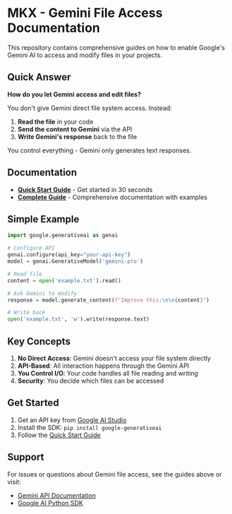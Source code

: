 # MKX - Gemini File Access Documentation

This repository contains comprehensive guides on how to enable Google's Gemini AI to access and modify files in your projects.

## Quick Answer

**How do you let Gemini access and edit files?**

You don't give Gemini direct file system access. Instead:
1. **Read the file** in your code
2. **Send the content to Gemini** via the API  
3. **Write Gemini's response** back to the file

You control everything - Gemini only generates text responses.

## Documentation

- **[Quick Start Guide](QUICKSTART.md)** - Get started in 30 seconds
- **[Complete Guide](GEMINI_FILE_ACCESS_GUIDE.md)** - Comprehensive documentation with examples

## Simple Example

```python
import google.generativeai as genai

# Configure API
genai.configure(api_key="your-api-key")
model = genai.GenerativeModel('gemini-pro')

# Read file
content = open('example.txt').read()

# Ask Gemini to modify
response = model.generate_content(f"Improve this:\n\n{content}")

# Write back
open('example.txt', 'w').write(response.text)
```

## Key Concepts

1. **No Direct Access**: Gemini doesn't access your file system directly
2. **API-Based**: All interaction happens through the Gemini API
3. **You Control I/O**: Your code handles all file reading and writing
4. **Security**: You decide which files can be accessed

## Get Started

1. Get an API key from [Google AI Studio](https://makersuite.google.com/app/apikey)
2. Install the SDK: `pip install google-generativeai`
3. Follow the [Quick Start Guide](QUICKSTART.md)

## Support

For issues or questions about Gemini file access, see the guides above or visit:
- [Gemini API Documentation](https://ai.google.dev/docs)
- [Google AI Python SDK](https://github.com/google/generative-ai-python)
